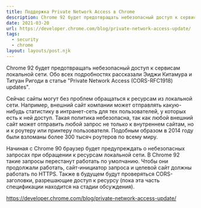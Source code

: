 ```yaml
---
title: Поддержка Private Network Access в Chrome
description: Chrome 92 будет предотвращать небезопасный доступ к сервисам локальной сети. Обо всех подробностях рассказали Эиджи Китамура и Титуан Ригоди
date: 2021-03-20
url: https://developer.chrome.com/blog/private-network-access-update/
tags:
  - security
  - chrome
layout: layouts/post.njk
---
```

Chrome 92 будет предотвращать небезопасный доступ к сервисам локальной сети. Обо всех подробностях рассказали Эиджи Китамура и Титуан Ригоди в статье "Private Network Access (CORS-RFC1918) updates".

Сейчас сайты могут без проблем обращаться к ресурсам из локальной сети. Например, внешний сайт компании может отправлять какую-нибудь статистику в интранет-сеть для тех пользователей, у которых есть к ней доступ. Такая политика небезопасна, так как любой внешний сайт может отправить любой запрос не только к внутреннем сайтам, но и к роутеру или принтеру пользователя. Подобным образом в 2014 году были взломаны более 300 тысяч роутеров по всему миру.

Начиная с Chrome 90 браузер будет предупреждать о небезопасных запросах при обращении к ресурсам локальной сети. В Chrome 92 такие запросы перестанут работать по умолчанию. Чтобы они продолжали работать, сайт-инициатор запроса и целевой сайт должны работать по HTTPS. Также в будущем будут проверяться CORS-заголовки, разрешающие доступ к ресурсу (пока эта часть спецификации находится на стадии обсуждения).

https://developer.chrome.com/blog/private-network-access-update/
